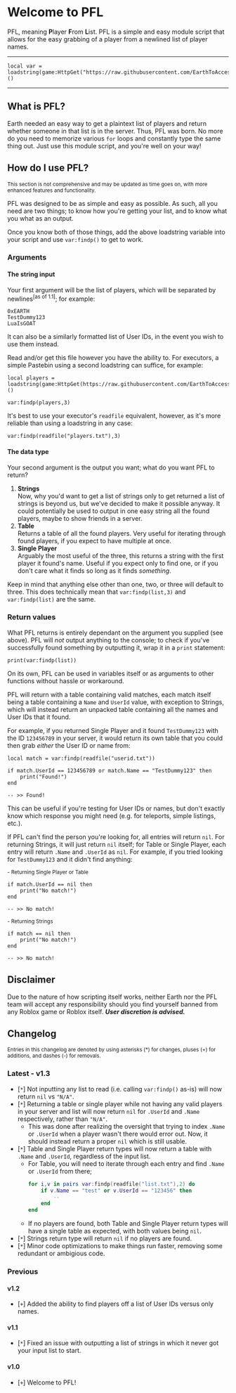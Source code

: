 # Welcome to PFL

PFL, meaning **P**layer **F**rom **L**ist. PFL is a simple and easy module script that allows for the easy grabbing of a player from a newlined list of player names.

---
    local var = loadstring(game:HttpGet("https://raw.githubusercontent.com/EarthToAccess/PFL/main/playerfromlist.lua"))()
---

## What is PFL?

Earth needed an easy way to get a plaintext list of players and return whether someone in that list is in the server. Thus, PFL was born. No more do you need to memorize various `for` loops and constantly type the same thing out. Just use this module script, and you're well on your way!

## How do I use PFL?

<sup>This section is not comprehensive and may be updated as time goes on, with more enhanced features and functionality.</sup>

PFL was designed to be as simple and easy as possible. As such, all you need are two things; to know how you're getting your list, and to know what you what as an output.

Once you know both of those things, add the above loadstring variable into your script and use `var:findp()` to get to work.

### Arguments

#### The string input

Your first argument will be the list of players, which will be separated by newlines<sup>[as of 1.1]</sup>; for example:

    0xEARTH
    TestDummy123
    LuaIsGOAT

It can also be a similarly formatted list of User IDs, in the event you wish to use them instead.

Read and/or get this file however you have the ability to. For executors, a simple Pastebin using a second loadstring can suffice, for example:

    local players = loadstring(game:HttpGet(https://raw.githubusercontent.com/EarthToAccess/PFL/main/examplelist.lua))()

    var:findp(players,3)

It's best to use your executor's `readfile` equivalent, however, as it's more reliable than using a loadstring in any case:

    var:findp(readfile("players.txt"),3)

#### The data type

Your second argument is the output you want; what do you want PFL to return?

1) **Strings**  
    Now, why you'd want to get a list of strings only to get returned a list of strings is beyond us, but we've decided to make it possible anyway. It could potentially be used to output in one easy string all the found players, maybe to show friends in a server.
2) **Table**  
    Returns a table of all the found players. Very useful for iterating through found players, if you expect to have multiple at once.
3) **Single Player**  
    Arguably the most useful of the three, this returns a string with the first player it found's name. Useful if you expect only to find one, or if you don't care what it finds so long as it finds *something*.

Keep in mind that anything else other than one, two, or three will default to three. This does technically mean that `var:findp(list,3)` and `var:findp(list)` are the same.

### Return values

What PFL returns is entirely dependant on the argument you supplied (see above). PFL will *not* output anything to the console; to check if you've successfully found something by outputting it, wrap it in a `print` statement:

    print(var:findp(list))

On its own, PFL can be used in variables itself or as arguments to other functions without hassle or workaround.

PFL will return with a table containing valid matches, each match itself being a table containing a `Name` and `UserId` value, with exception to Strings, which will instead return an unpacked table containing all the names and User IDs that it found. 

For example, if you returned Single Player and it found `TestDummy123` with the ID `123456789` in your server, it would return its own table that you could then grab *either* the User ID or name from:

    local match = var:findp(readfile("userid.txt"))

    if match.UserId == 123456789 or match.Name == "TestDummy123" then
        print("Found!")
    end

    -- >> Found!

This can be useful if you're testing for User IDs or names, but don't exactly know which response you might need (e.g. for teleports, simple listings, etc.).

If PFL can't find the person you're looking for, all entries will return `nil`. For returning Strings, it will just return `nil` itself; for Table or Single Player, each entry will return `.Name` and `.UserId` as `nil`. For example, if you tried looking for `TestDummy123` and it didn't find anything:

<sup>- Returning Single Player or Table</sup>

    if match.UserId == nil then
        print("No match!")
    end

    -- >> No match!

<sup>- Returning Strings</sup>

    if match == nil then
        print("No match!")
    end

    -- >> No match!

## Disclaimer

Due to the nature of how scripting itself works, neither Earth nor the PFL team will accept any responsibility should you find yourself banned from any Roblox game or Roblox itself. ***User discretion is advised.***

## Changelog

<sup>Entries in this changelog are denoted by using asterisks (*) for changes, pluses (+) for additions, and dashes (-) for removals.</sup>

### Latest - v1.3

- [`*`] Not inputting any list to read (i.e. calling `var:findp()` as-is) will now return `nil` vs `"N/A"`.  
- [`*`] Returning a table or single player while not having any valid players in your server and list will now return `nil` for `.UserId` and `.Name` respectively, rather than `"N/A"`.
    - This was done after realizing the oversight that trying to index `.Name` or `.UserId` when a player wasn't there would error out. Now, it should instead return a proper `nil` which is still usable.
- [`*`] Table and Single Player return types will now return a table with `.Name` and `.UserId`, regardless of the input list.
    - For Table, you will need to iterate through each entry and find `.Name` or `.UserId` from there;
        ```lua
        for i,v in pairs var:findp(readfile("list.txt"),2) do
            if v.Name == "test" or v.UserId == "123456" then
                --
            end
        end
        ```
    - If no players are found, both Table and Single Player return types will have a single table as expected, with both values being `nil`.
- [`*`] Strings return type will return `nil` if no players are found.
- [`*`] Minor code optimizations to make things run faster, removing some redundant or ambigious code.

### Previous

#### v1.2

- [`+`] Added the ability to find players off a list of User IDs versus only names.

#### v1.1

- [`*`] Fixed an issue with outputting a list of strings in which it never got your input list to start.  

#### v1.0

- [`+`] Welcome to PFL!
